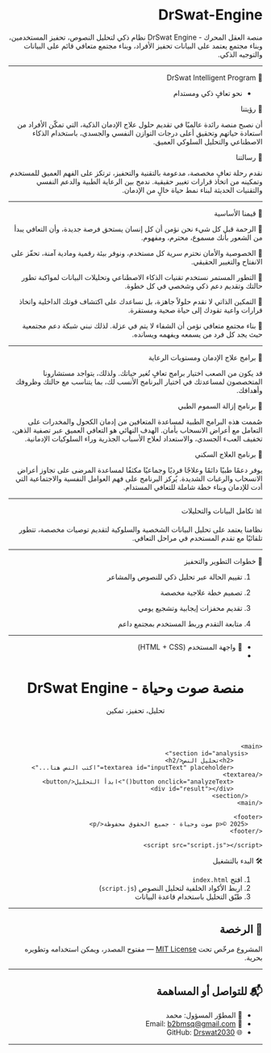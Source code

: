 
# DrSwat-Engine

 منصة العقل المحرك - DrSwat Engine
نظام ذكي لتحليل النصوص، تحفيز المستخدمين، وبناء مجتمع يعتمد على البيانات تحفيز الأفراد، وبناء مجتمع متعافي قائم على البيانات والتوجيه الذكي.


---


 📌 DrSwat Intelligent Program

 - نحو تعافٍ ذكي ومستدام

🎯 رؤيتنا

أن نصبح منصة رائدة عالميًا في تقديم حلول علاج الإدمان الذكية، التي تمكّن الأفراد من استعادة حياتهم وتحقيق أعلى درجات التوازن النفسي والجسدي، باستخدام الذكاء الاصطناعي والتحليل السلوكي العميق.

📝 رسالتنا

نقدم رحلة تعافٍ مخصصة، مدعومة بالتقنية والتحفيز، ترتكز على الفهم العميق للمستخدم وتمكينه من اتخاذ قرارات تغيير حقيقية. ندمج بين الرعاية الطبية والدعم النفسي والتقنيات الحديثة لبناء نمط حياة خالٍ من الإدمان.


---

🌱 قيمنا الأساسية

🔹 الرحمة قبل كل شيء
نحن نؤمن أن كل إنسان يستحق فرصة جديدة، وأن التعافي يبدأ من الشعور بأنك مسموع، محترم، ومفهوم.

🔹 الخصوصية والأمان
نحترم سرية كل مستخدم، ونوفر بيئة رقمية ومادية آمنة، تحفّز على الانفتاح والتغيير الحقيقي.

🔹 التطور المستمر
نستخدم تقنيات الذكاء الاصطناعي وتحليلات البيانات لمواكبة تطور حالتك وتقديم دعم ذكي وشخصي في كل خطوة.

🔹 التمكين الذاتي
لا نقدم حلولاً جاهزة، بل نساعدك على اكتشاف قوتك الداخلية واتخاذ قرارات واعية تقودك إلى حياة صحية ومستقرة.

🔹 بناء مجتمع متعافي
نؤمن أن الشفاء لا يتم في عزلة. لذلك نبني شبكة دعم مجتمعية حيث يجد كل فرد من يسمعه ويفهمه ويسانده.


---

🧠 برامج علاج الإدمان ومستويات الرعاية

 قد يكون من الصعب اختيار برامج تعافٍ تُغير حياتك. ولذلك، يتواجد مستشارونا المتخصصون لمساعدتك في اختيار البرنامج الأنسب لك، بما يتناسب مع حالتك وظروفك وأهدافك.

🧪 برنامج إزالة السموم الطبي

صُممت هذه البرامج الطبية لمساعدة المتعافين من إدمان الكحول والمخدرات على التعامل مع أعراض الانسحاب بأمان.
الهدف النهائي هو التعافي العميق عبر تصفية الذهن، تخفيف العبء الجسدي، والاستعداد لعلاج الأسباب الجذرية وراء السلوكيات الإدمانية.

🏥 برنامج العلاج السكني

يوفر دعمًا طبيًا دائمًا وعلاجًا فرديًا وجماعيًا مكثفًا لمساعدة المرضى على تجاوز أعراض الانسحاب والرغبات الشديدة. يُركز البرنامج على فهم العوامل النفسية والاجتماعية التي أدت للإدمان وبناء خطة شاملة للتعافي المستدام.


---

📊 تكامل البيانات والتحليلات

نظامنا يعتمد على تحليل البيانات الشخصية والسلوكية لتقديم توصيات مخصصة، تتطور تلقائيًا مع تقدم المستخدم في مراحل التعافي.


---

🧭 خطوات التطوير والتحفيز

1. تقييم الحالة عبر تحليل ذكي للنصوص والمشاعر


2. تصميم خطة علاجية مخصصة


3. تقديم محفزات إيجابية وتشجيع يومي


4. متابعة التقدم وربط المستخدم بمجتمع داعم




---


- 🎨 واجهة المستخدم (HTML + CSS)
- <!DOCTYPE html>
<html lang="ar" dir="rtl">
<head>
    <meta charset="UTF-8">
    <meta name="viewport" content="width=device-width, initial-scale=1.0">
    <title>منصة صوت وحياة - DrSwat Engine</title>
    <link rel="stylesheet" href="style.css">
</head>
<body>
    <header>
        <h1>منصة صوت وحياة - DrSwat Engine</h1>
        <p>تحليل، تحفيز، تمكين</p>
    </header>

    <main>
        <section id="analysis">
            <h2>تحليل النص</h2>
            <textarea id="inputText" placeholder="اكتب النص هنا..."></textarea>
            <button onclick="analyzeText()">ابدأ التحليل</button>
            <div id="result"></div>
        </section>
    </main>

    <footer>
        <p>© 2025 صوت وحياة - جميع الحقوق محفوظة</p>
    </footer>

    <script src="script.js"></script>
</body>
</html>
        <section 
        



## 🛠️ البدء بالتشغيل

1. افتح `index.html`
2. اربط الأكواد الخلفية لتحليل النصوص (`script.js`)
3. طبّق التحليل باستخدام قاعدة البيانات


---

## 📄 الرخصة

المشروع مرخّص تحت [MIT License](https://opensource.org/licenses/MIT) — مفتوح المصدر، ويمكن استخدامه وتطويره بحرية.

---

## 📬 للتواصل أو المساهمة

- 💼 المطوّر المسؤول: محمد   
- 📧 Email: b2bmsq@gmail.com  
- 🌐 GitHub: [Drswat2030](https://github.com/Drswat2030)

---
